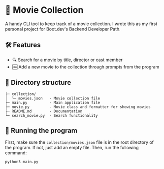 # 🎥 Movie Collection

A handy CLI tool to keep track of a movie collection. I wrote this as my first personal project for Boot.dev's Backend Developer Path.

## 🛠️ Features

* 🔍 Search for a movie by title, director or cast member
* 🆕 Add a new movie to the collection through prompts from the program

## 📁 Directory structure

```
├─ collection/
│  └─ movies.json   - Movie collection file
├─ main.py          - Main application file
├─ movie.py         - Movie class and formatter for showing movies
├─ README.md        - Documentation
└─ search_movie.py  - Search functionality
```

## 🔧 Running the program

First, make sure the `collection/movies.json` file is in the root directory of the program. If not, just add an empty file. Then, run the following command:

`python3 main.py`
